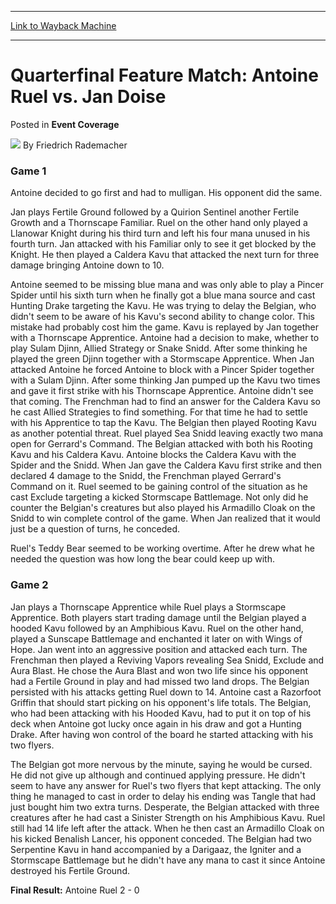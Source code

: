 
---
[Link to Wayback Machine](https://web.archive.org/web/20211019212626/https://magic.wizards.com/en/articles/archive/event-coverage/quarterfinal-feature-match-antoine-ruel-vs-jan-doise-2000-01-01)

[_metadata_:author]:- "Friedrich Rademacher"
[_metadata_:description]:- "Game 1 Antoine decided to go first and had to mulligan. His opponent did the same. Jan plays Fertile Ground followed by a Quirion Sentinel another Fertile Growth and a Thornscape Familiar. Ruel on the other hand only played a Llanowar Knight during his third turn and left his four mana unused in his fourth turn. Jan attacked with his Familiar only to see it get blocked by the"
[_metadata_:generator]:- "Drupal 7 (http://drupal.org)"
[_metadata_:node]:- "810316"
[_metadata_:publish_date]:- "2000-01-01"
[_metadata_:source]:- "div-main-content"
[_metadata_:title]:- "Quarterfinal Feature Match: Antoine Ruel vs. Jan Doise"
[_metadata_:wayback_capture_timestamp]:- "2021-10-19 21:26:26"
[_metadata_:wayback_raw_url]:- "https://web.archive.org/web/20211019212626id_/https://magic.wizards.com/en/articles/archive/event-coverage/quarterfinal-feature-match-antoine-ruel-vs-jan-doise-2000-01-01"
[_metadata_:wayback_url]:- "https://magic.wizards.com/en/articles/archive/event-coverage/quarterfinal-feature-match-antoine-ruel-vs-jan-doise-2000-01-01"
---


Quarterfinal Feature Match: Antoine Ruel vs. Jan Doise
======================================================



 Posted in **Event Coverage**







![](https://media.magic.wizards.com/styles/auth_small/public/generic-avatar-150_577.png)
By Friedrich Rademacher











### Game 1


Antoine decided to go first and had to mulligan. His opponent did the same.


Jan plays Fertile Ground followed by a Quirion Sentinel another Fertile Growth and a Thornscape Familiar. Ruel on the other hand only played a Llanowar Knight during his third turn and left his four mana unused in his fourth turn. Jan attacked with his Familiar only to see it get blocked by the Knight. He then played a Caldera Kavu that attacked the next turn for three damage bringing Antoine down to 10.


Antoine seemed to be missing blue mana and was only able to play a Pincer Spider until his sixth turn when he finally got a blue mana source and cast Hunting Drake targeting the Kavu. He was trying to delay the Belgian, who didn't seem to be aware of his Kavu's second ability to change color. This mistake had probably cost him the game. Kavu is replayed by Jan together with a Thornscape Apprentice. Antoine had a decision to make, whether to play Sulam Djinn, Allied Strategy or Snake Snidd. After some thinking he played the green Djinn together with a Stormscape Apprentice. When Jan attacked Antoine he forced Antoine to block with a Pincer Spider together with a Sulam Djinn. After some thinking Jan pumped up the Kavu two times and gave it first strike with his Thornscape Apprentice. Antoine didn't see that coming. The Frenchman had to find an answer for the Caldera Kavu so he cast Allied Strategies to find something. For that time he had to settle with his Apprentice to tap the Kavu. The Belgian then played Rooting Kavu as another potential threat. Ruel played Sea Snidd leaving exactly two mana open for Gerrard's Command. The Belgian attacked with both his Rooting Kavu and his Caldera Kavu. Antoine blocks the Caldera Kavu with the Spider and the Snidd. When Jan gave the Caldera Kavu first strike and then declared 4 damage to the Snidd, the Frenchman played Gerrard's Command on it. Ruel seemed to be gaining control of the situation as he cast Exclude targeting a kicked Stormscape Battlemage. Not only did he counter the Belgian's creatures but also played his Armadillo Cloak on the Snidd to win complete control of the game. When Jan realized that it would just be a question of turns, he conceded.


Ruel's Teddy Bear seemed to be working overtime. After he drew what he needed the question was how long the bear could keep up with.


### Game 2


Jan plays a Thornscape Apprentice while Ruel plays a Stormscape Apprentice. Both players start trading damage until the Belgian played a hooded Kavu followed by an Amphibious Kavu. Ruel on the other hand, played a Sunscape Battlemage and enchanted it later on with Wings of Hope. Jan went into an aggressive position and attacked each turn. The Frenchman then played a Reviving Vapors revealing Sea Snidd, Exclude and Aura Blast. He chose the Aura Blast and won two life since his opponent had a Fertile Ground in play and had missed two land drops. The Belgian persisted with his attacks getting Ruel down to 14. Antoine cast a Razorfoot Griffin that should start picking on his opponent's life totals. The Belgian, who had been attacking with his Hooded Kavu, had to put it on top of his deck when Antoine got lucky once again in his draw and got a Hunting Drake. After having won control of the board he started attacking with his two flyers.


The Belgian got more nervous by the minute, saying he would be cursed. He did not give up although and continued applying pressure. He didn't seem to have any answer for Ruel's two flyers that kept attacking. The only thing he managed to cast in order to delay his ending was Tangle that had just bought him two extra turns. Desperate, the Belgian attacked with three creatures after he had cast a Sinister Strength on his Amphibious Kavu. Ruel still had 14 life left after the attack. When he then cast an Armadillo Cloak on his kicked Benalish Lancer, his opponent conceded. The Belgian had two Serpentine Kavu in hand accompanied by a Darigaaz, the Igniter and a Stormscape Battlemage but he didn't have any mana to cast it since Antoine destroyed his Fertile Ground.


**Final Result:** Antoine Ruel 2 - 0 







